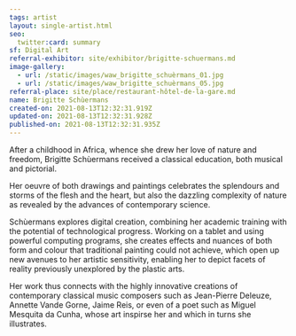 ```yaml
---
tags: artist
layout: single-artist.html
seo:
  twitter:card: summary
sf: Digital Art
referral-exhibitor: site/exhibitor/brigitte-schuermans.md
image-gallery:
  - url: /static/images/waw_brigitte_schuèrmans_01.jpg
  - url: /static/images/waw_brigitte_schuèrmans_05.jpg
referral-place: site/place/restaurant-hôtel-de-la-gare.md
name: Brigitte Schùermans
created-on: 2021-08-13T12:32:31.919Z
updated-on: 2021-08-13T12:32:31.928Z
published-on: 2021-08-13T12:32:31.935Z
---
```

<!--StartFragment-->

After a childhood in Africa, whence she drew her love of nature and freedom, Brigitte Schùermans received a classical education, both musical and pictorial.



Her oeuvre of both drawings and paintings celebrates the splendours and storms of the flesh and the heart, but also the dazzling complexity of nature as revealed by the advances of contemporary science.  



Schùermans explores digital creation, combining her academic training with the potential of technological progress. Working on a tablet and using powerful computing programs, she creates effects and nuances of both form and colour that traditional painting could not achieve, which open up new avenues to her artistic sensitivity, enabling her to depict facets of reality previously unexplored by the plastic arts. 



Her work thus connects with the highly innovative creations of contemporary classical music composers such as Jean-Pierre Deleuze, Annette Vande Gorne, Jaime Reis, or even of a poet such as Miguel Mesquita da Cunha, whose art inspirse her and which in turns she illustrates.  



<!--EndFragment-->